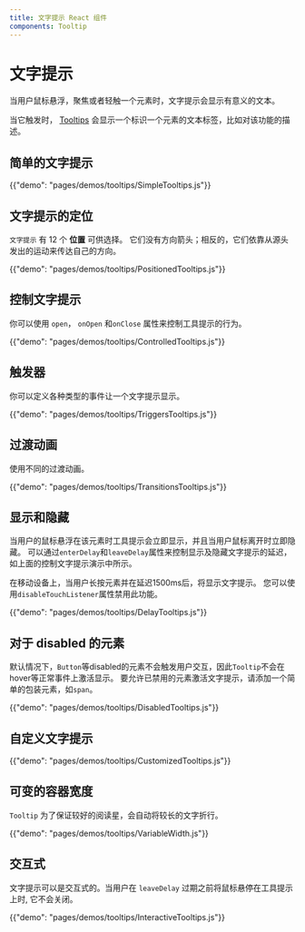 ```yaml
---
title: 文字提示 React 组件
components: Tooltip
---
```

# 文字提示

<p class="description">当用户鼠标悬浮，聚焦或者轻触一个元素时，文字提示会显示有意义的文本。</p>

当它触发时， [Tooltips](https://material.io/design/components/tooltips.html) 会显示一个标识一个元素的文本标签，比如对该功能的描述。

## 简单的文字提示

{{"demo": "pages/demos/tooltips/SimpleTooltips.js"}}

## 文字提示的定位

`文字提示` 有 12 个 **位置** 可供选择。 它们没有方向箭头；相反的，它们依靠从源头发出的运动来传达自己的方向。

{{"demo": "pages/demos/tooltips/PositionedTooltips.js"}}

## 控制文字提示

你可以使用 `open`， `onOpen` 和`onClose` 属性来控制工具提示的行为。

{{"demo": "pages/demos/tooltips/ControlledTooltips.js"}}

## 触发器

你可以定义各种类型的事件让一个文字提示显示。

{{"demo": "pages/demos/tooltips/TriggersTooltips.js"}}

## 过渡动画

使用不同的过渡动画。

{{"demo": "pages/demos/tooltips/TransitionsTooltips.js"}}

## 显示和隐藏

当用户的鼠标悬浮在该元素时工具提示会立即显示，并且当用户鼠标离开时立即隐藏。 可以通过`enterDelay`和`leaveDelay`属性来控制显示及隐藏文字提示的延迟，如上面的控制文字提示演示中所示。

在移动设备上，当用户长按元素并在延迟1500ms后，将显示文字提示。 您可以使用`disableTouchListener`属性禁用此功能。

{{"demo": "pages/demos/tooltips/DelayTooltips.js"}}

## 对于 disabled 的元素

默认情况下，`Button`等disabled的元素不会触发用户交互，因此`Tooltip`不会在hover等正常事件上激活显示。 要允许已禁用的元素激活文字提示，请添加一个简单的包装元素，如`span`。

{{"demo": "pages/demos/tooltips/DisabledTooltips.js"}}

## 自定义文字提示

{{"demo": "pages/demos/tooltips/CustomizedTooltips.js"}}

## 可变的容器宽度

`Tooltip` 为了保证较好的阅读星，会自动将较长的文字折行。

{{"demo": "pages/demos/tooltips/VariableWidth.js"}}

## 交互式

文字提示可以是交互式的。当用户在 `leaveDelay` 过期之前将鼠标悬停在工具提示上时, 它不会关闭。

{{"demo": "pages/demos/tooltips/InteractiveTooltips.js"}}